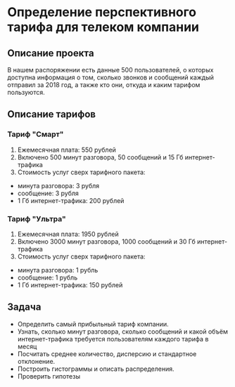 # Определение перспективного тарифа для телеком компании
## Описание проекта
В нашем распоряжении есть данные 500 пользователей, о которых доступна информация о том, сколько звонков и сообщений каждый отправил за 2018 год, а также кто они, откуда и каким тарифом пользуются. 
## Описание тарифов
### Тариф "Смарт"
1. Ежемесячная плата: 550 рублей
2. Включено 500 минут разговора, 50 сообщений и 15 Гб интернет-трафика
3. Стоимость услуг сверх тарифного пакета:
  - минута разговора: 3 рубля
  - сообщение: 3 рубля
  - 1 Гб интернет-трафика: 200 рублей
### Тариф "Ультра"
1. Ежемесячная плата: 1950 рублей
2. Включено 3000 минут разговора, 1000 сообщений и 30 Гб интернет-трафика
3. Стоимость услуг сверх тарифного пакета:
  - минута разговора: 1 рубль
  - сообщение: 1 рубль
  - 1 Гб интернет-трафика: 150 рублей
## Задача
  - Определить самый прибыльный тариф компании.
  - Узнать, сколько минут разговора, сколько сообщений и какой объём интернет-трафика требуется пользователям каждого тарифа в месяц
  - Посчитать среднее количество, дисперсию и стандартное отклонение.
  - Построить гистограммы и описать распределения.
  - Проверить гипотезы
    
